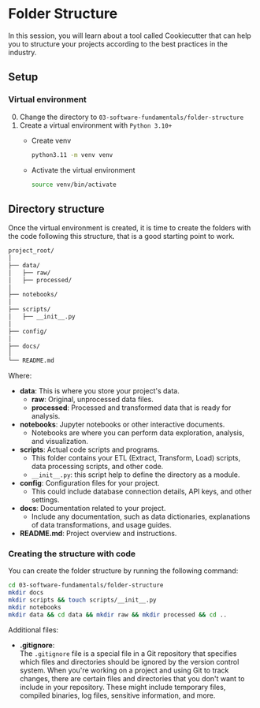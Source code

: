# Folder Structure

In this session, you will learn about a tool called Cookiecutter that can help you to structure your projects according to the best practices in the industry.

## Setup

### Virtual environment

0. Change the directory to `03-software-fundamentals/folder-structure`
1. Create a virtual environment with `Python 3.10+`
    * Create venv

        ```bash
        python3.11 -m venv venv
        ```

    * Activate the virtual environment

        ```bash
        source venv/bin/activate
        ```

## Directory structure

Once the virtual environment is created, it is time to create the folders with the code following this structure, that is a good starting point to work.

```bash
project_root/
│
├── data/
│   ├── raw/
│   ├── processed/
│
├── notebooks/
│
├── scripts/
│   ├── __init__.py
│ 
├── config/
│
├── docs/
│
└── README.md
```

Where:

* **data**: This is where you store your project's data.
  * **raw**: Original, unprocessed data files.
  * **processed**: Processed and transformed data that is ready for analysis.
* **notebooks**: Jupyter notebooks or other interactive documents.
  * Notebooks are where you can perform data exploration, analysis, and visualization.
* **scripts**: Actual code scripts and programs.
  * This folder contains your ETL (Extract, Transform, Load) scripts, data processing scripts, and other code.
  * `__init__.py`: this script help to define the directory as a module.
* **config**: Configuration files for your project.
  * This could include database connection details, API keys, and other settings.
* **docs**: Documentation related to your project.
  * Include any documentation, such as data dictionaries, explanations of data transformations, and usage guides.
* **README.md**: Project overview and instructions.

### Creating the structure with code

You can create the folder structure by running the following command:

```bash
cd 03-software-fundamentals/folder-structure
mkdir docs
mkdir scripts && touch scripts/__init__.py
mkdir notebooks
mkdir data && cd data && mkdir raw && mkdir processed && cd ..
```

Additional files:

* **.gitignore**:  
The `.gitignore` file is a special file in a Git repository that specifies which files and directories should be ignored by the version control system. When you're working on a project and using Git to track changes, there are certain files and directories that you don't want to include in your repository. These might include temporary files, compiled binaries, log files, sensitive information, and more.
